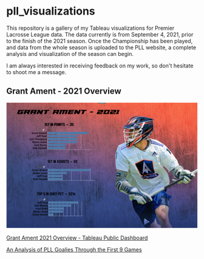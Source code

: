 # pll_visualizations
This repository is a gallery of my Tableau visualizations for Premier Lacrosse League data. The data currently is from September 4, 2021, prior to the finish of the 2021 season. Once the Championship has been played, and data from the whole season is uploaded to the PLL website, a complete analysis and visualization of the season can begin.

I am always interested in receiving feedback on my work, so don't hesitate to shoot me a message.


## Grant Ament - 2021 Overview

![](Resources/ament_dash.PNG)

[Grant Ament 2021 Overview - Tableau Public Dashboard](https://public.tableau.com/views/grant_ament_dashboard/Dashboard1?:language=en-US&publish=yes&:display_count=n&:origin=viz_share_link)



[An Analysis of PLL Goalies Through the First 9 Games](https://public.tableau.com/app/profile/peter.nielsen6109/viz/best_goalie_analysis/Dashboard1)

 
